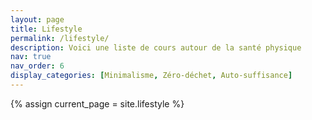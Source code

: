 ```yaml
---
layout: page
title: Lifestyle
permalink: /lifestyle/
description: Voici une liste de cours autour de la santé physique
nav: true
nav_order: 6
display_categories: [Minimalisme, Zéro-déchet, Auto-suffisance]
---
```


<!-- pages/lifestyle.md -->
{% assign current_page = site.lifestyle %}
